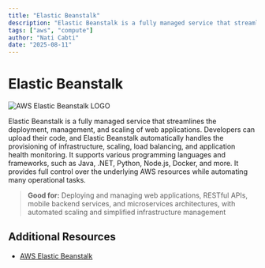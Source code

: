 ```yaml
---
title: "Elastic Beanstalk"
description: "Elastic Beanstalk is a fully managed service that streamlines the deployment, management, and scaling of web applications."
tags: ["aws", "compute"]
author: "Nati Cabti"
date: "2025-08-11"
---
```


# Elastic Beanstalk

<div class="aws__ImageCentered">
<img style={{ width: '96px', overflowX: 'auto' }} src="/img/aws/aws-logo-elastic-beanstalk.png" alt="AWS Elastic Beanstalk LOGO" />
</div>

Elastic Beanstalk is a fully managed service that streamlines the deployment, management, and scaling of web applications. Developers can upload their code, and Elastic Beanstalk automatically handles the provisioning of infrastructure, scaling, load balancing, and application health monitoring. It supports various programming languages and frameworks, such as Java, .NET, Python, Node.js, Docker, and more. It provides full control over the underlying AWS resources while automating many operational tasks.

> **Good for:**
> Deploying and managing web applications, RESTful APIs, mobile backend services, and microservices architectures, with automated scaling and simplified infrastructure management

## Additional Resources

- [AWS Elastic Beanstalk](https://aws.amazon.com/elasticbeanstalk/)
